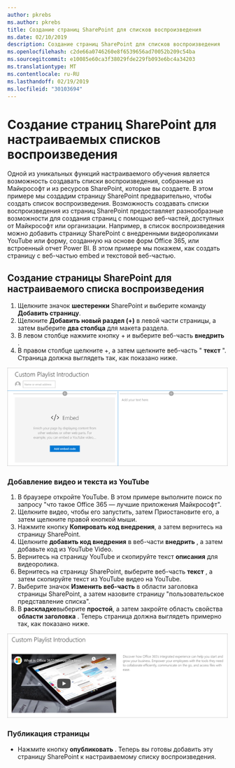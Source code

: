 ```yaml
---
author: pkrebs
ms.author: pkrebs
title: Создание страниц SharePoint для списков воспроизведения
ms.date: 02/10/2019
description: Создание страниц SharePoint для списков воспроизведения
ms.openlocfilehash: c2de66a0746260e8f6539656ad70052b209c54ba
ms.sourcegitcommit: e10085e60ca3f38029fde229fb093e6bc4a34203
ms.translationtype: MT
ms.contentlocale: ru-RU
ms.lasthandoff: 02/19/2019
ms.locfileid: "30103694"
---
```

# <a name="create-sharepoint-pages-for-custom-playlists"></a>Создание страниц SharePoint для настраиваемых списков воспроизведения

Одной из уникальных функций настраиваемого обучения является возможность создавать списки воспроизведения, собранные из Майкрософт и из ресурсов SharePoint, которые вы создаете. В этом примере мы создадим страницу SharePoint предварительно, чтобы создать список воспроизведения. Возможность создавать списки воспроизведения из страниц SharePoint предоставляет разнообразные возможности для создания страниц с помощью веб-частей, доступных от Майкрософт или организации. Например, в список воспроизведения можно добавить страницу SharePoint с внедренными видеороликами YouTube или форму, созданную на основе форм Office 365, или встроенный отчет Power BI. В этом примере мы покажем, как создать страницу с веб-частью embed и текстовой веб-частью.  

## <a name="create-a-sharepoint-page-for-a-custom-playlist"></a>Создание страницы SharePoint для настраиваемого списка воспроизведения

1. Щелкните значок **шестеренки** SharePoint и выберите команду **Добавить страницу**.
2. Щелкните **Добавить новый раздел (+)** в левой части страницы, а затем выберите **два столбца** для макета раздела.
3. В левом столбце нажмите кнопку + и выберите веб-часть **внедрить** . 
4. В правом столбце щелкните +, а затем щелкните веб-часть " **текст** ". Страница должна выглядеть так, как показано ниже.

![кг-паженевстарт. png](media/cg-pagenewstart.png)

### <a name="add-a-video-and-text-from-youtube"></a>Добавление видео и текста из YouTube

1. В браузере откройте YouTube. В этом примере выполните поиск по запросу "что такое Office 365 — лучшие приложения Майкрософт".
2. Щелкните видео, чтобы его запустить, затем Приостановите его, а затем щелкните правой кнопкой мыши. 
3. Нажмите кнопку **Копировать код внедрения**, а затем вернитесь на страницу SharePoint. 
4. Щелкните **добавить код внедрения** в веб-части **внедрить** , а затем добавьте код из YouTube Video.
5. Вернитесь на страницу YouTube и скопируйте текст **описания** для видеоролика. 
6. Вернитесь на страницу SharePoint, выберите веб-часть **текст** , а затем скопируйте текст из YouTube видео на YouTube.
7. Выберите значок **Изменить веб-часть** в области заголовка страницы SharePoint, а затем назовите страницу "пользовательское представление списка". 
8. В **раскладке**выберите **простой**, а затем закройте область свойства **области заголовка** . Теперь страница должна выглядеть примерно так, как показано ниже. 

![кг-паженевфиниш. png](media/cg-pagenewfinish.png)

### <a name="publish-the-page"></a>Публикация страницы

- Нажмите кнопку **опубликовать** . Теперь вы готовы добавить эту страницу SharePoint к настраиваемому списку воспроизведения. 